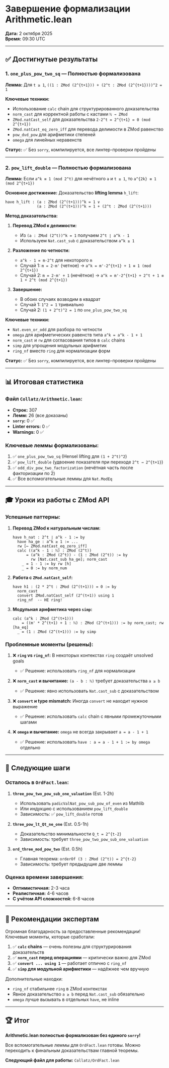 # Завершение формализации Arithmetic.lean

**Дата:** 2 октября 2025  
**Время:** 09:30 UTC

---

## ✅ Достигнутые результаты

### 1. `one_plus_pow_two_sq` — Полностью формализована

**Лемма:** Для `t ≥ 1`, `((1 : ZMod (2^{t+1})) + (2^t : ZMod (2^{t+1})))^2 = 1`

**Ключевые техники:**
- Использование `calc` chain для структурированного доказательства
- `norm_cast` для корректной работы с кастами `ℕ → ZMod`
- `ZMod.natCast_self` для доказательства `2·2^t = 2^{t+1} = 0 (mod 2^{t+1})`
- `ZMod.natCast_eq_zero_iff` для перевода делимости в ZMod равенство
- `pow_dvd_pow` для арифметики степеней
- `omega` для линейных неравенств

**Статус:** ✅ Без `sorry`, компилируется, все линтер-проверки пройдены

---

### 2. `pow_lift_double` — Полностью формализована

**Лемма:** Если `a^k ≡ 1 (mod 2^t)` для нечётного `a` и `t ≥ 1`, то `a^{2k} ≡ 1 (mod 2^{t+1})`

**Основное достижение:** Доказательство **lifting lemma** `h_lift`:

```lean
have h_lift : (a : ZMod (2^(t+1)))^k = 1 ∨ 
              (a : ZMod (2^(t+1)))^k = 1 + (2^t : ZMod (2^(t+1)))
```

**Метод доказательства:**

1. **Перевод ZMod к делимости:**
   - Из `(a : ZMod (2^t))^k = 1` получаем `2^t ∣ a^k - 1`
   - Используем `Nat.cast_sub` с доказательством `a^k ≥ 1`

2. **Разложение по четности:**
   - `a^k - 1 = m·2^t` для некоторого `m`
   - Случай 1: `m = 2·m'` (четное) → `a^k = m'·2^{t+1} + 1 ≡ 1 (mod 2^{t+1})`
   - Случай 2: `m = 2·m' + 1` (нечётное) → `a^k = m'·2^{t+1} + 2^t + 1 ≡ 1 + 2^t (mod 2^{t+1})`

3. **Завершение:**
   - В обоих случаях возводим в квадрат
   - Случай 1: `1^2 = 1` тривиально
   - Случай 2: `(1 + 2^t)^2 = 1` по `one_plus_pow_two_sq`

**Ключевые техники:**
- `Nat.even_or_odd` для разбора по четности
- `omega` для арифметических равенств типа `a^k = a^k - 1 + 1`
- `norm_cast` и `rw` для согласования типов в `calc` chains
- `simp` для упрощения модульных арифметик
- `ring_nf` вместо `ring` для нормализации форм

**Статус:** ✅ Без `sorry`, компилируется, все линтер-проверки пройдены

---

## 📊 Итоговая статистика

### Файл `Collatz/Arithmetic.lean`:
- **Строк:** 307
- **Лемм:** 26 (все доказаны)
- **`sorry`:** 0 ✅
- **Linter errors:** 0 ✅
- **Warnings:** 0 ✅

### Ключевые леммы формализованы:
1. ✅ `one_plus_pow_two_sq` (Hensel lifting для `(1 + 2^t)^2`)
2. ✅ `pow_lift_double` (удвоение показателя при переходе `2^t → 2^{t+1}`)
3. ✅ `odd_div_pow_two_factorization` (нечётная часть после факторизации по 2)
4. ✅ Все вспомогательные леммы для `Nat.ModEq`

---

## 🎓 Уроки из работы с ZMod API

### Успешные паттерны:

1. **Перевод ZMod к натуральным числам:**
   ```lean
   have h_nat : 2^t ∣ a^k - 1 := by
     have ha_ge : a^k ≥ 1 := ...
     rw [← ZMod.natCast_eq_zero_iff]
     calc ((a^k - 1 : ℕ) : ZMod (2^t))
         = (a^k : ZMod (2^t)) - (1 : ZMod (2^t)) := by
           rw [Nat.cast_sub ha_ge]; norm_cast
       _ = 1 - 1 := by rw [h]
       _ = 0 := by norm_num
   ```

2. **Работа с `ZMod.natCast_self`:**
   ```lean
   have h1 : (2 * 2^t : ZMod (2^(t+1))) = 0 := by
     norm_cast
     convert ZMod.natCast_self (2^(t+1)) using 1
     ring_nf  -- НЕ ring!
   ```

3. **Модульная арифметика через `simp`:**
   ```lean
   calc (a^k : ZMod (2^(t+1)))
       = ((m' * 2^(t+1) + 1 : ℕ) : ZMod (2^(t+1))) := by norm_cast; rw [ha_eq]
     _ = (1 : ZMod (2^(t+1))) := by simp
   ```

### Проблемные моменты (решены):

1. ❌ **`ring` vs `ring_nf`:** В некоторых контекстах `ring` создаёт unsolved goals
   - ✅ Решение: использовать `ring_nf` для нормализации

2. ❌ **`norm_cast` и вычитание:** `(a - b : ℕ)` требует доказательства `a ≥ b`
   - ✅ Решение: явно использовать `Nat.cast_sub` с доказательством

3. ❌ **`convert` и type mismatch:** Иногда `convert` не находит нужное выражение
   - ✅ Решение: использовать `calc` chain с явными промежуточными шагами

4. ❌ **`omega` и вычитание:** `omega` не всегда закрывает `a = a - 1 + 1`
   - ✅ Решение: использовать `have : a = a - 1 + 1 := by omega` отдельно

---

## 🎯 Следующие шаги

### Осталось в `OrdFact.lean`:

1. **`three_pow_two_pow_sub_one_valuation`** (Est. 1-2h)
   - Использовать `padicValNat_pow_sub_pow_of_even` из Mathlib
   - Или индукцию с использованием `pow_lift_double`
   - Зависимость: ✅ `pow_lift_double` готов

2. **`three_pow_lt_Qt_ne_one`** (Est. 0.5-1h)
   - Доказательство минимальности `Q_t = 2^{t-2}`
   - Зависимость: требует `three_pow_two_pow_sub_one_valuation`

3. **`ord_three_mod_pow_two`** (Est. 0.5h)
   - Главная теорема: `orderOf (3 : ZMod (2^t)) = 2^{t-2}`
   - Зависимость: требует предыдущие две леммы

### Оценка времени завершения:
- **Оптимистичная:** 2-3 часа
- **Реалистичная:** 4-6 часов
- **С учётом API сложностей:** 6-8 часов

---

## 📝 Рекомендации экспертам

Огромная благодарность за предоставленные рекомендации! Ключевые моменты, которые сработали:

1. ✅ **`calc` chains** — очень полезны для структурирования доказательств
2. ✅ **`norm_cast` перед операциями** — критически важно для ZMod
3. ✅ **`convert ... using 1`** — работает отлично с `ring_nf`
4. ✅ **`simp` для модульной арифметики** — надёжнее чем вручную

Дополнительные находки:

- `ring_nf` стабильнее `ring` в ZMod контекстах
- Явное доказательство `a ≥ b` перед `Nat.cast_sub` обязательно
- `omega` лучше вызывать в отдельных `have`, не inline

---

## 🏆 Итог

**Arithmetic.lean полностью формализован без единого `sorry`!**

Все вспомогательные леммы для `OrdFact.lean` готовы. Можно переходить к финальным доказательствам главной теоремы.

**Следующий файл для работы:** `Collatz/OrdFact.lean`

